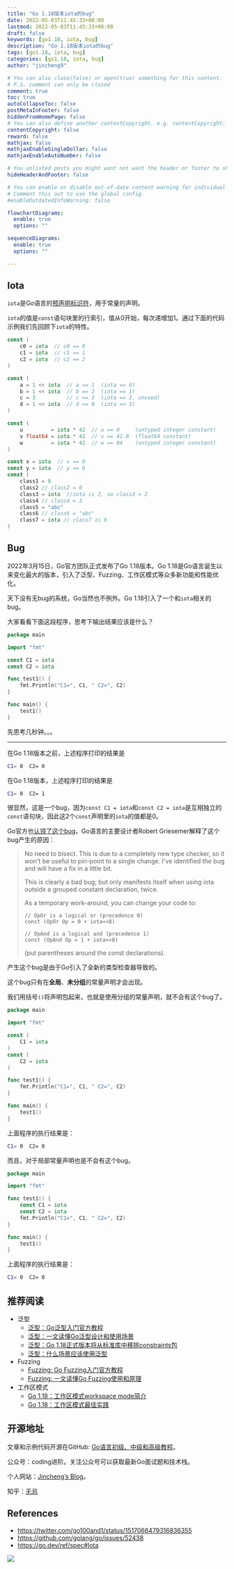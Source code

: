 ```yaml
---
title: "Go 1.18版本iota的bug"
date: 2022-05-03T11:45:33+08:00
lastmod: 2022-05-03T11:45:33+08:00
draft: false
keywords: [go1.18, iota, bug]
description: "Go 1.18版本iota的bug"
tags: [go1.18, iota, bug]
categories: [go1.18, iota, bug]
author: "jincheng9"

# You can also close(false) or open(true) something for this content.
# P.S. comment can only be closed
comment: true
toc: true
autoCollapseToc: false
postMetaInFooter: false
hiddenFromHomePage: false
# You can also define another contentCopyright. e.g. contentCopyright: "This is another copyright."
contentCopyright: false
reward: false
mathjax: false
mathjaxEnableSingleDollar: false
mathjaxEnableAutoNumber: false

# You unlisted posts you might want not want the header or footer to show
hideHeaderAndFooter: false

# You can enable or disable out-of-date content warning for individual post.
# Comment this out to use the global config.
#enableOutdatedInfoWarning: false

flowchartDiagrams:
  enable: true
  options: ""

sequenceDiagrams: 
  enable: true
  options: ""

---
```


## Iota

`iota`是Go语言的[预声明标识符](https://go.dev/ref/spec#Predeclared_identifiers)，用于常量的声明。

`iota`的值是`const`语句块里的行索引，值从0开始，每次递增加1。通过下面的代码示例我们先回顾下`iota`的特性。

```go
const (
	c0 = iota  // c0 == 0
	c1 = iota  // c1 == 1
	c2 = iota  // c2 == 2
)

const (
	a = 1 << iota  // a == 1  (iota == 0)
	b = 1 << iota  // b == 2  (iota == 1)
	c = 3          // c == 3  (iota == 2, unused)
	d = 1 << iota  // d == 8  (iota == 3)
)

const (
	u         = iota * 42  // u == 0     (untyped integer constant)
	v float64 = iota * 42  // v == 42.0  (float64 constant)
	w         = iota * 42  // w == 84    (untyped integer constant)
)

const x = iota  // x == 0
const y = iota  // y == 0
const (
	class1 = 0
	class2 // class2 = 0
	class3 = iota  //iota is 2, so class3 = 2
	class4 // class4 = 3
	class5 = "abc" 
	class6 // class6 = "abc"
	class7 = iota // class7 is 6
)
```



## Bug

2022年3月15日，Go官方团队正式发布了Go 1.18版本。Go 1.18是Go语言诞生以来变化最大的版本，引入了泛型、Fuzzing、工作区模式等众多新功能和性能优化。

天下没有无bug的系统，Go当然也不例外。Go 1.18引入了一个和`iota`相关的bug。

大家看看下面这段程序，思考下输出结果应该是什么？

```go
package main

import "fmt"

const C1 = iota
const C2 = iota

func test1() {
	fmt.Println("C1=", C1, " C2=", C2)
}

func main() {
	test1()
}
```

先思考几秒钟。。。



------

在Go 1.18版本之前，上述程序打印的结果是

```bash
C1= 0  C2= 0
```

在Go 1.18版本，上述程序打印的结果是

```bash
C1= 0  C2= 1
```

很显然，这是一个bug，因为`const C1 = iota`和`const C2 = iota`是互相独立的`const`语句块，因此这2个`const`声明里的`iota`的值都是0。

Go官方也[认领了这个bug](https://github.com/golang/go/issues/52438)，Go语言的主要设计者Robert Griesemer解释了这个bug产生的原因：

> No need to bisect. This is due to a completely new type checker, so it won't be useful to pin-point to a single change. I've identified the bug and will have a fix in a little bit.
>
> This is clearly a bad bug; but only manifests itself when using iota outside a grouped constant declaration, twice.
>
> As a temporary work-around, you can change your code to:
>
> ```
> // OpOr is a logical or (precedence 0)
> const (OpOr Op = 0 + iota<<8)
> 
> // OpAnd is a logical and (precedence 1)
> const (OpAnd Op = 1 + iota<<8)
> ```
>
> (put parentheses around the const declarations).

产生这个bug是由于Go引入了全新的类型检查器导致的。

这个bug只有在**全局**、**未分组**的常量声明才会出现。

我们用括号`()`将声明包起来，也就是使用分组的常量声明，就不会有这个bug了。

```go
package main

import "fmt"

const (
	C1 = iota
)
const (
	C2 = iota
)

func test1() {
	fmt.Println("C1=", C1, " C2=", C2)
}

func main() {
	test1()
}
```

上面程序的执行结果是：

```bash
C1= 0  C2= 0
```

而且，对于局部常量声明也是不会有这个bug。

```go
package main

import "fmt"

func test1() {
	const C1 = iota
	const C2 = iota
	fmt.Println("C1=", C1, " C2=", C2)
}

func main() {
	test1()
}

```

上面程序的执行结果是：

```bash
C1= 0  C2= 0
```



## 推荐阅读

* 泛型
  * [泛型：Go泛型入门官方教程](https://github.com/jincheng9/go-tutorial/blob/main/workspace/senior/p6)
  * [泛型：一文读懂Go泛型设计和使用场景](https://github.com/jincheng9/go-tutorial/blob/main/workspace/senior/p7)
  * [泛型：Go 1.18正式版本将从标准库中移除constraints包](https://github.com/jincheng9/go-tutorial/blob/main/workspace/senior/p17)
  * [泛型：什么场景应该使用泛型](https://github.com/jincheng9/go-tutorial/blob/main/workspace/official-blog/when-to-use-generics.md)
* Fuzzing
  * [Fuzzing: Go Fuzzing入门官方教程](https://github.com/jincheng9/go-tutorial/blob/main/workspace/senior/p22)
  * [Fuzzing: 一文读懂Go Fuzzing使用和原理](https://github.com/jincheng9/go-tutorial/blob/main/workspace/senior/p23)
* 工作区模式
  * [Go 1.18：工作区模式workspace mode简介](https://github.com/jincheng9/go-tutorial/blob/main/workspace/senior/p25)
  * [Go 1.18：工作区模式最佳实践](https://github.com/jincheng9/go-tutorial/blob/main/workspace/official-blog/go1.18-workspace-best-practice.md)



## 开源地址

文章和示例代码开源在GitHub: [Go语言初级、中级和高级教程](https://github.com/jincheng9/go-tutorial)。

公众号：coding进阶。关注公众号可以获取最新Go面试题和技术栈。

个人网站：[Jincheng’s Blog](https://jincheng9.github.io/)。

知乎：[无忌](https://www.zhihu.com/people/thucuhkwuji)



## References

* https://twitter.com/go100and1/status/1517066479316836355
* https://github.com/golang/go/issues/52438
* https://go.dev/ref/spec#Iota

![](/img/wechat.png)

